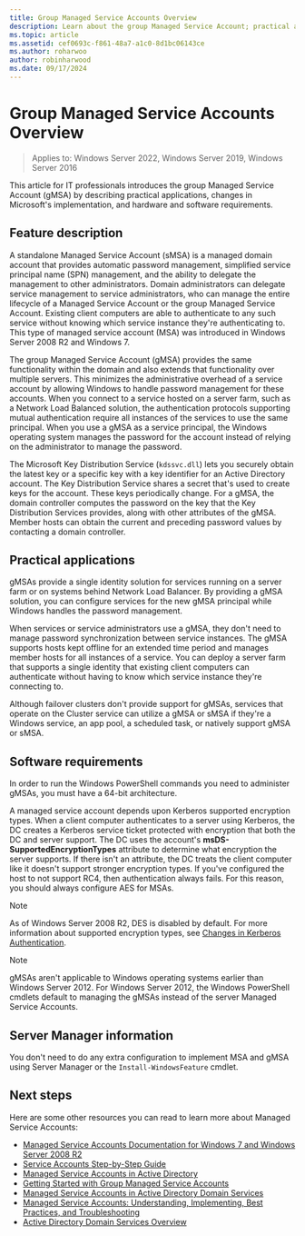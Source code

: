 ```yaml
---
title: Group Managed Service Accounts Overview
description: Learn about the group Managed Service Account; practical applications, changes in Microsoft's implementation, both hardware and software requirements.
ms.topic: article
ms.assetid: cef0693c-f861-48a7-a1c0-8d1bc06143ce
ms.author: roharwoo
author: robinharwood
ms.date: 09/17/2024
---
```

# Group Managed Service Accounts Overview

>Applies to: Windows Server 2022, Windows Server 2019, Windows Server 2016

This article for IT professionals introduces the group Managed Service Account (gMSA) by describing practical applications, changes in Microsoft's implementation, and hardware and software requirements.

## Feature description

A standalone Managed Service Account (sMSA) is a managed domain account that provides automatic password management, simplified service principal name (SPN) management, and the ability to delegate the management to other administrators. Domain administrators can delegate service management to service administrators, who can manage the entire lifecycle of a Managed Service Account or the group Managed Service Account. Existing client computers are able to authenticate to any such service without knowing which service instance they're authenticating to. This type of managed service account (MSA) was introduced in Windows Server 2008 R2 and Windows 7.

The group Managed Service Account (gMSA) provides the same functionality within the domain and also extends that functionality over multiple servers. This minimizes the administrative overhead of a service account by allowing Windows to handle password management for these accounts. When you connect to a service hosted on a server farm, such as a Network Load Balanced solution, the authentication protocols supporting mutual authentication require all instances of the services to use the same principal. When you use a gMSA as a service principal, the Windows operating system manages the password for the account instead of relying on the administrator to manage the password.

The Microsoft Key Distribution Service (`kdssvc.dll`) lets you securely obtain the latest key or a specific key with a key identifier for an Active Directory account. The Key Distribution Service shares a secret that's used to create keys for the account. These keys periodically change. For a gMSA, the domain controller computes the password on the key that the Key Distribution Services provides, along with other attributes of the gMSA. Member hosts can obtain the current and preceding password values by contacting a domain controller.

## Practical applications

gMSAs provide a single identity solution for services running on a server farm or on systems behind Network Load Balancer. By providing a gMSA solution, you can configure services for the new gMSA principal while Windows handles the password management.

When services or service administrators use a gMSA, they don't need to manage password synchronization between service instances. The gMSA supports hosts kept offline for an extended time period and manages member hosts for all instances of a service. You can deploy a server farm that supports a single identity that existing client computers can authenticate without having to know which service instance they're connecting to.

Although failover clusters don't provide support for gMSAs, services that operate on the Cluster service can utilize a gMSA or sMSA if they're a Windows service, an app pool, a scheduled task, or natively support gMSA or sMSA.

## Software requirements

In order to run the Windows PowerShell commands you need to administer gMSAs, you must have a 64-bit architecture.

A managed service account depends upon Kerberos supported encryption types. When a client computer authenticates to a server using Kerberos, the DC creates a Kerberos service ticket protected with encryption that both the DC and server support. The DC uses the account's **msDS-SupportedEncryptionTypes** attribute to determine what encryption the server supports. If there isn't an attribute, the DC treats the client computer like it doesn't support stronger encryption types. If you've configured the host to not support RC4, then authentication always fails. For this reason, you should always configure AES for MSAs.

> [!NOTE]
> As of Windows Server 2008 R2, DES is disabled by default. For more information about supported encryption types, see [Changes in Kerberos Authentication](/previous-versions/windows/it-pro/windows-server-2008-R2-and-2008/dd560670(v=ws.10)).

> [!NOTE]
> gMSAs aren't applicable to Windows operating systems earlier than Windows Server 2012. For Windows Server 2012, the Windows PowerShell cmdlets default to managing the gMSAs instead of the server Managed Service Accounts.

## Server Manager information

You don't need to do any extra configuration to implement MSA and gMSA using Server Manager or the `Install-WindowsFeature` cmdlet.

## Next steps

Here are some other resources you can read to learn more about Managed Service Accounts:

- [Managed Service Accounts Documentation for Windows 7 and Windows Server 2008 R2](/previous-versions/windows/it-pro/windows-server-2008-R2-and-2008/ff641731(v=ws.10))
- [Service Accounts Step-by-Step Guide](/previous-versions/windows/it-pro/windows-server-2008-R2-and-2008/dd548356(v=ws.10))
- [Managed Service Accounts in Active Directory](/previous-versions/windows/it-pro/windows-server-2008-R2-and-2008/dd378925(v=ws.10))
- [Getting Started with Group Managed Service Accounts](getting-started-with-group-managed-service-accounts.md)
- [Managed Service Accounts in Active Directory Domain Services](/previous-versions/windows/it-pro/windows-server-2008-R2-and-2008/dd378925(v=ws.10))
- [Managed Service Accounts: Understanding, Implementing, Best Practices, and Troubleshooting](/archive/blogs/askds/managed-service-accounts-understanding-implementing-best-practices-and-troubleshooting)
- [Active Directory Domain Services Overview](active-directory-domain-services-overview.md)

